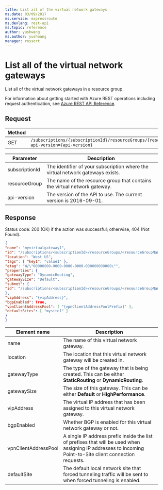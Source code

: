 ```yaml
---
title: List all of the virtual network gateways
ms.date: 03/09/2017
ms.service: expressroute
ms.devlang: rest-api
ms.topic: reference
author: yushwang
ms.author: yushwang
manager: rossort
---
```

# List all of the virtual network gateways
List all of the virtual network gateways in a resource group.  

For information about getting started with Azure REST operations including request authentication, see [Azure REST API Reference](../../index.md).

## Request  

|Method|Request URI|  
|------------|-----------------|  
|GET|`/subscriptions/{subscriptionId}/resourceGroups/{resourceGroup}/providers/microsoft.network/virtualNetworkGateways?api-version={api-version}`|  

| Parameter | Description |
| --------- | ----------- |
| subscriptionId | The identifier of your subscription where the virtual network gateways exists. |
| resourceGroup | The name of the resource group that contains the virtual network gateway. |
| api-version | The version of the API to use. The current version is 2016-09-01. | 
    
## Response  
 Status code: 200 (OK) if the action was successful; otherwise, 404 (Not Found).  
  
```json  
{  
"name": "myvirtualgateway1",  
"id": "/subscriptions/<subscriptionId>/resourceGroups/<resourceGroupName>/providers/microsoft.network/virtualNetworkGateways/myvirtualgateway1",  
"location": "West US",  
"tags": { "key1": "value1" },  
"etag": "W/\"00000000-0000-0000-0000-000000000000\"",  
"properties": {  
"gatewayType": "DynamicRouting",  
"gatewaySize": "Default",  
"subnet": {  
"id": "/subscriptions/<subscriptionId>/resourceGroups/<resourceGroupName>/providers/microsoft.network/virtualNetworks/<virtualNetworkName>/subnets/subnet1"  
},  
"vipAddress": "{vipAddress}",  
"bgpEnabled": True,  
"vpnClientAddressPool": [ "{vpnClientAddressPoolPrefix}" ],  
"defaultSites": [ "mysite1" ]  
}  
}  
```  
  
|Element name|Description|  
|------------------|-----------------|  
|name|The name of this virtual network gateway.|  
|location|The location that this virtual network gateway will be created in.|  
|gatewayType|The type of the gateway that is being created. This can be either **StaticRouting** or **DynamicRouting**.|  
|gatewaySize|The size of this gateway. This can be either **Default** or **HighPerformance**.|  
|vipAddress|The virtual IP address that has been assigned to this virtual network gateway.|  
|bgpEnabled|Whether BGP is enabled for this virtual network gateway or not.|  
|vpnClientAddressPool|A single IP address prefix inside the list of prefixes that will be used when assigning IP addresses to incoming Point-to-Site client connection requests.|  
|defaultSite|The default local network site that forced tunneling traffic will be sent to when forced tunneling is enabled.|
